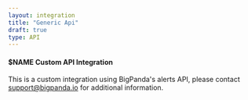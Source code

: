 ```yaml
---
layout: integration 
title: "Generic Api"
draft: true
type: API
---
```


#### $NAME Custom API Integration

This is a custom integration using BigPanda's alerts API, please contact [support@bigpanda.io](mailto:support@bigpanda.io) for additional information.

